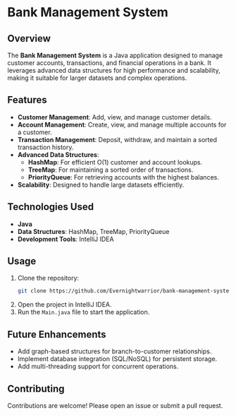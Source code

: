 # Bank Management System

## Overview
The **Bank Management System** is a Java application designed to manage customer accounts, transactions, and financial operations in a bank. It leverages advanced data structures for high performance and scalability, making it suitable for larger datasets and complex operations.

## Features
- **Customer Management**: Add, view, and manage customer details.
- **Account Management**: Create, view, and manage multiple accounts for a customer.
- **Transaction Management**: Deposit, withdraw, and maintain a sorted transaction history.
- **Advanced Data Structures**:
  - **HashMap**: For efficient O(1) customer and account lookups.
  - **TreeMap**: For maintaining a sorted order of transactions.
  - **PriorityQueue**: For retrieving accounts with the highest balances.
- **Scalability**: Designed to handle large datasets efficiently.

## Technologies Used
- **Java**
- **Data Structures**: HashMap, TreeMap, PriorityQueue
- **Development Tools**: IntelliJ IDEA

## Usage
1. Clone the repository:
   ```bash
   git clone https://github.com/Evernightwarrior/bank-management-system.git
2. Open the project in IntelliJ IDEA.
3. Run the `Main.java` file to start the application.

## Future Enhancements
- Add graph-based structures for branch-to-customer relationships.
- Implement database integration (SQL/NoSQL) for persistent storage.
- Add multi-threading support for concurrent operations.

## Contributing
Contributions are welcome! Please open an issue or submit a pull request.

